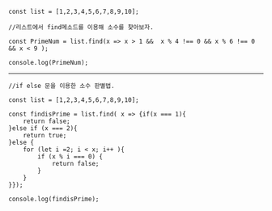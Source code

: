 ```
const list = [1,2,3,4,5,6,7,8,9,10];

//리스트에서 find메소드를 이용해 소수를 찾아보자.

const PrimeNum = list.find(x => x > 1 &&  x % 4 !== 0 && x % 6 !== 0 && x < 9 );

console.log(PrimeNum);
```
----------------------------------------------------------------------------------------

```
//if else 문을 이용한 소수 판별법.

const list = [1,2,3,4,5,6,7,8,9,10];

const findisPrime = list.find( x => {if(x === 1){
    return false;
}else if (x === 2){
    return true;
}else {
    for (let i =2; i < x; i++ ){
        if (x % i === 0) {
            return false;
        }
    }
}});

console.log(findisPrime);
```
